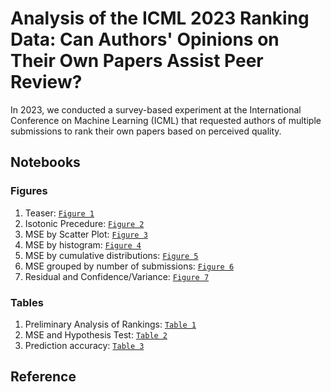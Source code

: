 # Analysis of the ICML 2023 Ranking Data: Can Authors' Opinions on Their Own Papers Assist Peer Review?
In 2023, we conducted a survey-based experiment at the International Conference on Machine Learning (ICML) that requested authors of multiple submissions to rank their own papers based on perceived quality.


## Notebooks
### Figures
1. Teaser: [`Figure 1`](Notebooks/Random_Proxy.ipynb)
2. Isotonic Precedure: [`Figure 2`](Notebooks/Isotonic_Procedure.svg)
3. MSE by Scatter Plot: [`Figure 3`](Notebooks/Adhoc_Greedy_Multiowner_scatter.ipynb)
4. MSE by histogram: [`Figure 4`](Notebooks/Adhoc_Greedy_and_Multiowner_histogram.ipynb)
5. MSE by cumulative distributions: [`Figure 5`](Notebooks/Adhoc_Greedy_and_Multiowner_histogram.ipynb)
6. MSE grouped by number of submissions: [`Figure 6`](Notebooks/No_submissions_vertical.ipynb)
7. Residual and Confidence/Variance: [`Figure 7`](Notebooks/Confidence_single_iso_residual.ipynb)

### Tables
1. Preliminary Analysis of Rankings: [`Table 1`](Notebooks/Ranking_and_Final_Decision.ipynb)
2. MSE and Hypothesis Test: [`Table 2`](Notebooks/Adhoc_Greedy_and_Multiowner_histogram.ipynb)
3. Prediction accuracy: [`Table 3`](Notebooks/Residual_variance_confidence_accuracy.ipynb)


## Reference



